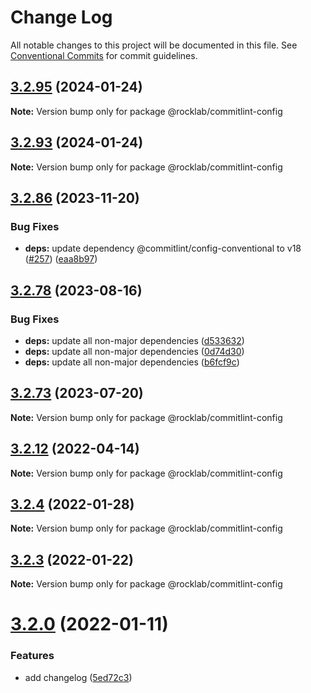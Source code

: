 # Change Log

All notable changes to this project will be documented in this file.
See [Conventional Commits](https://conventionalcommits.org) for commit guidelines.

## [3.2.95](https://github.com/cstn/rocklab-javascript/compare/v3.2.96...v3.2.95) (2024-01-24)

**Note:** Version bump only for package @rocklab/commitlint-config

## [3.2.93](https://github.com/cstn/rocklab-javascript/compare/v3.2.95...v3.2.93) (2024-01-24)

**Note:** Version bump only for package @rocklab/commitlint-config

## [3.2.86](https://github.com/cstn/rocklab-javascript/compare/v3.2.78...v3.2.86) (2023-11-20)

### Bug Fixes

- **deps:** update dependency @commitlint/config-conventional to v18 ([#257](https://github.com/cstn/rocklab-javascript/issues/257)) ([eaa8b97](https://github.com/cstn/rocklab-javascript/commit/eaa8b9718d79ef8246c7d695eb4864ae4920648f))

## [3.2.78](https://github.com/cstn/rocklab-javascript/compare/v3.2.73...v3.2.78) (2023-08-16)

### Bug Fixes

- **deps:** update all non-major dependencies ([d533632](https://github.com/cstn/rocklab-javascript/commit/d533632538220c2ee2bd1c3f90de1209b055353c))
- **deps:** update all non-major dependencies ([0d74d30](https://github.com/cstn/rocklab-javascript/commit/0d74d302694bea66aaf7c3d1fc160b7a62359c2b))
- **deps:** update all non-major dependencies ([b6fcf9c](https://github.com/cstn/rocklab-javascript/commit/b6fcf9c7de7c45723026eb4f59572783b6754d20))

## [3.2.73](https://github.com/cstn/rocklab-javascript/compare/v3.2.59...v3.2.73) (2023-07-20)

**Note:** Version bump only for package @rocklab/commitlint-config

## [3.2.12](https://github.com/cstn/rocklab-javascript/compare/v3.2.11...v3.2.12) (2022-04-14)

**Note:** Version bump only for package @rocklab/commitlint-config

## [3.2.4](https://github.com/cstn/rocklab-javascript/compare/v3.2.1...v3.2.4) (2022-01-28)

**Note:** Version bump only for package @rocklab/commitlint-config

## [3.2.3](https://github.com/cstn/rocklab-javascript/compare/v3.2.1...v3.2.3) (2022-01-22)

**Note:** Version bump only for package @rocklab/commitlint-config

# [3.2.0](https://github.com/cstn/rocklab-javascript/compare/v3.0.7...v3.2.0) (2022-01-11)

### Features

- add changelog ([5ed72c3](https://github.com/cstn/rocklab-javascript/commit/5ed72c369e2e5e27d3853ab389fd4ef41d762003))

